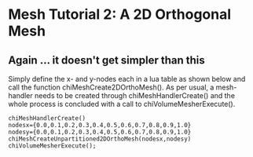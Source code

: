 # Mesh Tutorial 2: A 2D Orthogonal Mesh

## Again ... it doesn't get simpler than this

Simply define the x- and y-nodes each in a lua table as shown below and call
the function chiMeshCreate2DOrthoMesh(). As per usual, a mesh-handler needs to be
created through chiMeshHandlerCreate() and the whole process is concluded with
a call to chiVolumeMesherExecute().

```
chiMeshHandlerCreate()
nodesx={0.0,0.1,0.2,0.3,0.4,0.5,0.6,0.7,0.8,0.9,1.0}
nodesy={0.0,0.1,0.2,0.3,0.4,0.5,0.6,0.7,0.8,0.9,1.0}
chiMeshCreateUnpartitioned2DOrthoMesh(nodesx,nodesy)
chiVolumeMesherExecute();
```
